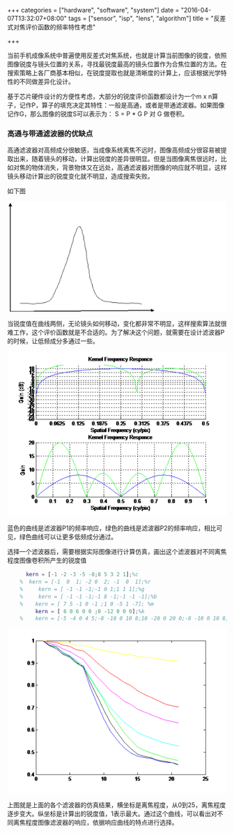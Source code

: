 +++
categories = ["hardware", "software", "system"]
date = "2016-04-07T13:32:07+08:00"
tags = ["sensor", "isp", "lens", "algorithm"]
title = "反差式对焦评价函数的频率特性考虑"

+++

当前手机成像系统中普遍使用反差式对焦系统，也就是计算当前图像的锐度，依照图像锐度与镜头位置的关系，寻找最锐度最高的镜头位置作为合焦位置的方法。在搜索策略上各厂商基本相似，在锐度提取也就是清晰度的计算上，应该根据光学特性的不同做差异化设计。

基于芯片硬件设计的方便性考虑，大部分的锐度评价函数都设计为一个m x n算子，记作P，算子的填充决定其特性：一般是高通，或者是带通滤波器。如果图像记作G，那么图像的锐度S可以表示为：
S = P * G  P 对 G 做卷积。

### 高通与带通滤波器的优缺点

高通滤波器对高频成分很敏感，当成像系统离焦不远时，图像高频成分很容易被提取出来，随着镜头的移动，计算出锐度的差异很明显。但是当图像离焦很远时，比如对焦的物体消失，背景物体又在远处，高通滤波器对图像的响应就不明显，这样镜头移动计算出的锐度变化就不明显，造成搜索失败。

如下图

![Band Pass Filter](https://raw.githubusercontent.com/allincamera/imgur/master/cdaf_pdaf/bandpass_filter.gif)

当锐度值在曲线两侧，无论镜头如何移动，变化都非常不明显，这样搜索算法就很难工作，这个评价函数就是不合适的。为了解决这个问题，就需要在设计滤波器P的时候，让低频成分多通过一些。

![Low Pass Filter](https://raw.githubusercontent.com/allincamera/imgur/master/cdaf_pdaf/P1P2.gif)

蓝色的曲线是滤波器P1的频率响应，绿色的曲线是滤波器P2的频率响应，相比可见，绿色曲线可以让更多低频成分通过。
	
选择一个滤波器后，需要根据实际图像进行计算仿真，画出这个滤波器对不同离焦程度图像卷积所产生的锐度值

``` matlab
	  kern = [-1 -2 -3 -5 -8;8 5 3 2 1];%c    
	%  kern = [-1  0  1; -2 0  2; -1  0  1];%r
	%     kern = [ -1 -1 -1;-1 0 1;1 1 1];%g
	%     kern = [ -1 -1 -1;-1 8 -1;-1 -1 -1];%b
	%    kern = [ 7 5 -1 0 -1 ;1 0 -5 1 -7]; %m
	     kern = [ 6 0 6 0 0 ;0 -12 0 0 0];%k
	%    kern = [-5 -4 0 4 5;-8 -10 0 10 8;10 -20 0 20 0;-8 -10 0 10 8;-5 -4 0 4 5]%y
```

![Filter Comparison](https://raw.githubusercontent.com/allincamera/imgur/master/cdaf_pdaf/filters_comparison.gif)

上图就是上面的各个滤波器的仿真结果，横坐标是离焦程度，从0到25，离焦程度逐步变大。纵坐标是计算出的锐度值，1表示最大。通过这个曲线，可以看出对不同离焦程度图像滤波器的响应，依据响应曲线的特点进行选择。
